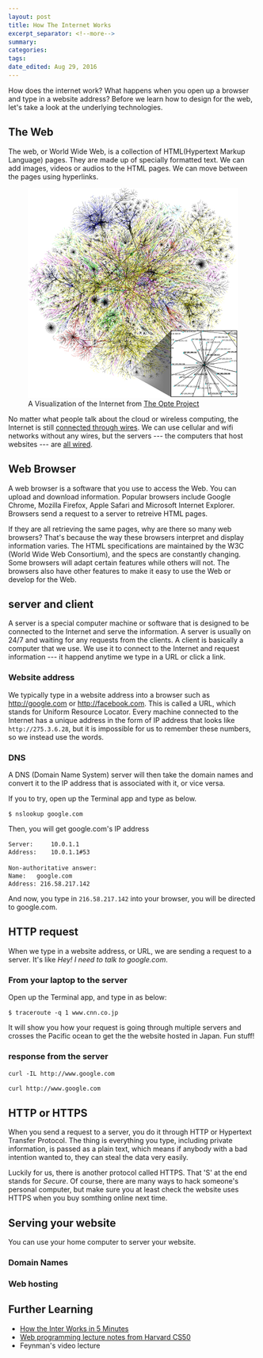 ```yaml
---
layout: post	
title: How The Internet Works
excerpt_separator: <!--more-->
summary: 
categories:
tags:
date_edited: Aug 29, 2016
---
```


How does the internet work? What happens when you open up a browser and type in a website address? Before we learn how to design for the web, let's take a look at the underlying technologies.




## The Web
The web, or World Wide Web, is a collection of HTML(Hypertext Markup Language) pages. They are made up of specially formatted text. We can add images, videos or audios to the HTML pages. We can move between the pages using hyperlinks.

<figure>
	<img src="/images/how-the-internet-works/internet-map.png" alt="A Visualization of the Internet">
	<figcaption>
		A Visualization of the Internet from <a href="https://en.wikipedia.org/wiki/Web_browser#/media/File:Internet_map_1024_-_transparent,_inverted.png">The Opte Project</a>
	</figcaption>
</figure>

No matter what people talk about the cloud or wireless computing, the Internet is still [connected through wires](https://www.youtube.com/watch?v=IlAJJI-qG2k). We can use cellular and wifi networks without any wires, but the servers --- the computers that host websites --- are [all wired](http://www.submarinecablemap.com).




## Web Browser
A web browser is a software that you use to access the Web. You can upload and download information. Popular browsers include Google Chrome, Mozilla Firefox, Apple Safari and Microsoft Internet Explorer. Browsers send a request to a server to retreive HTML pages. 

If they are all retrieving the same pages, why are there so many web browsers? That's because the way these browsers interpret and display information varies. The HTML specifications are maintained by the W3C (World Wide Web Consortium), and the specs are constantly changing. Some browsers will adapt certain features while others will not. The browsers also have other features to make it easy to use the Web or develop for the Web.




## server and client
A server is a special computer machine or software that is designed to be connected to the Internet and serve the information. A server is usually on 24/7 and waiting for any requests from the clients. A client is basically a computer that we use. We use it to connect to the Internet and request information --- it happend anytime we type in a URL or click a link.


### Website address
We typically type in a website address into a browser such as http://google.com or http://facebook.com. This is called a URL, which stands for Uniform Resource Locator. Every machine connected to the Internet has a unique address in the form of IP address that looks like `http://275.3.6.28`, but it is impossible for us to remember these numbers, so we instead use the words.

### DNS
A DNS (Domain Name System) server will then take the domain names and convert it to the IP address that is associated with it, or vice versa.

If you to try, open up the Terminal app and type as below.

```
$ nslookup google.com
```

Then, you will get google.com's IP address

```
Server:		10.0.1.1
Address:	10.0.1.1#53

Non-authoritative answer:
Name:	google.com
Address: 216.58.217.142
```

And now, you type in `216.58.217.142` into your browser, you will be directed to google.com.





## HTTP request
When we type in a website address, or URL, we are sending a request to a server. It's like *Hey! I need to talk to google.com*.

### From your laptop to the server
Open up the Terminal app, and type in as below:

```
$ traceroute -q 1 www.cnn.co.jp
```

It will show you how your request is going through multiple servers and crosses the Pacific ocean to get the the website hosted in Japan. Fun stuff!


### response from the server

```
curl -IL http://www.google.com
```

```
curl http://www.google.com
```


## HTTP or HTTPS
When you send a request to a server, you do it through HTTP or Hypertext Transfer Protocol. The thing is everything you type, including private information, is passed as a plain text, which means if anybody with a bad intention wanted to, they can steal the data very easily.

Luckily for us, there is another protocol called HTTPS. That 'S' at the end stands for *Secure*. Of course, there are many ways to hack someone's personal computer, but make sure you at least check the website uses HTTPS when you buy somthing online next time.




## Serving your website
You can use your home computer to server your website. 

### Domain Names

### Web hosting






## Further Learning
- [How the Inter Works in 5 Minutes](https://www.youtube.com/watch?v=7_LPdttKXPc)
- [Web programming lecture notes from Harvard CS50](http://cdn.cs50.net/2015/fall/lectures/6/m/notes6m/notes6m.html#web_programming)
- Feynman's video lecture




